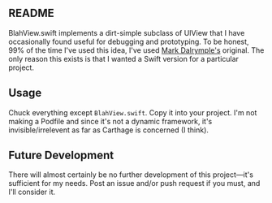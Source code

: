 ## README

BlahView.swift implements a dirt-simple subclass of UIView that I have occasionally found useful for
debugging and prototyping. To be honest, 99% of the time I've used this idea, I've used [Mark Dalrymple's](https://www.bignerdranch.com/blog/peek-a-view/)
original. The only reason this exists is that I wanted a Swift version for a particular project.

## Usage

Chuck everything except `BlahView.swift`. Copy it into your project. I'm not making a Podfile and since it's
not a dynamic framework, it's invisible/irrelevent as far as Carthage is concerned (I think).

## Future Development

There will almost certainly be no further development of this project&mdash;it's sufficient for my needs.
Post an issue and/or push request if you must, and I'll consider it.


